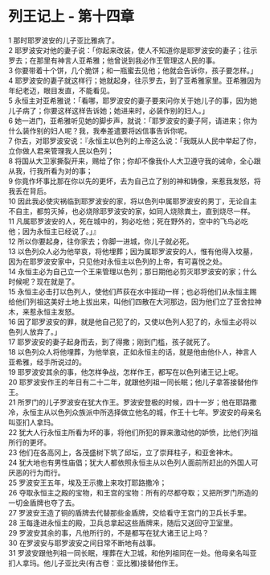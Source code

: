 # 列王记上 - 第十四章
  
 1 那时耶罗波安的儿子亚比雅病了。  
 2 耶罗波安对他的妻子说：「你起来改装，使人不知道你是耶罗波安的妻子；往示罗去；在那里有神言人亚希雅；他曾说到我必作王管理这人民的事。  
 3 你要带着十个饼，几个脆饼；和一瓶蜜去见他；他就会告诉你，孩子要怎样。」  
 4 耶罗波安的妻子就这样行；她就起身，往示罗去，到了亚希雅家里。亚希雅因为年纪老迈，眼目发直，不能看见。  
 5 永恒主对亚希雅说：「看哪，耶罗波安的妻子要来问你关于她儿子的事，因为她儿子病了；你要这样这样告诉她；她进来时，必装作别的妇人。」  
 6 她一进门，亚希雅听见她的脚步声，就说：「耶罗波安的妻子阿，请进来；你为什么装作别的妇人呢？我，我奉差遣要将凶信事告诉你呢。  
 7 你去，对耶罗波安说：『永恒主以色列的上帝这么说：「我既从人民中举起了你，立你做人君来管理我人民以色列；  
 8 将国从大卫家撕裂开来，赐给了你；你却不像我仆人大卫遵守我的诫命，全心跟从我，行我所看为对的事；  
 9 你竟作坏事比那在你以先的更坏，去为自己立了别的神和铸像，来惹我发怒，将我丢在背后。  
 10 因此我必使灾祸临到耶罗波安的家，将以色列中属耶罗波安的男丁，无论自主不自主，都剪灭掉，也必烧除耶罗波安的家，如同人烧除粪土，直到烧尽一样。  
 11 凡属耶罗波安的人，死在城中的，狗必吃他；死在野外的，空中的飞鸟必吃他；因为永恒主已经说了。」』  
 12 所以你要起身，往你家去；你脚一进城，你儿子就必死。  
 13 以色列众人必为他举哀，将他埋葬；因为属耶罗波安的人，惟有他得入坟墓，因为在耶罗波安家中，只见他对永恒主以色列的上帝，有可喜悦之处。  
 14 永恒主必为自己立一个王来管理以色列；那日期他必剪灭耶罗波安的家；什么时候呢？现在就是了。  
 15 永恒主必击打以色列人，使他们芦荻在水中摇动一样；也必将他们从永恒主赐给他们列祖这美好土地上拔出来，叫他们四散在大河那边，因为他们立了亚舍拉神木，来惹永恒主发怒。  
 16 因了耶罗波安的罪，就是他自己犯了的，又使以色列人犯了的，永恒主必将以色列人放弃了。」  
 17 耶罗波安的妻子起身而去，到了得撒；刚到门槛，孩子就死了。  
 18 以色列众人将他埋葬，为他举哀，正如永恒主的话，就是他由他仆人，神言人亚希雅，经手所说过的。  
 19 耶罗波安其余的事，他怎样争战，怎样作王，都写在以色列诸王记上呢。  
 20 耶罗波安作王的年日有二十二年，就跟他列祖一同长眠；他儿子拿答接替他作王。  
 21 所罗门的儿子罗波安在犹大作王。罗波安登极的时候，四十一岁；他在耶路撒冷，永恒主从以色列众族派中所选择做立他名的城，作王十七年。罗波安的母亲名叫亚扪人拿玛。  
 22 犹大人行永恒主所看为坏的事，将他们所犯的罪来激动他的妒愤，比他们列祖所行的更坏。  
 23 他们在各高冈上，各茂盛树下筑了邱坛，立了崇拜柱子，和亚舍神木。  
 24 犹大地也有男性庙倡；犹大人都依照永恒主从以色列人面前所赶出的外国人可厌恶的行为而行。  
 25 罗波安王五年，埃及王示撒上来攻打耶路撒冷；  
 26 夺取永恒主之殿的宝物，和王宫的宝物：所有的尽都夺取；又把所罗门所造的一切金盾牌也夺了去。  
 27 罗波安王造了铜的盾牌去代替那些金盾牌，交给看守王宫门的卫兵长手里。  
 28 王每逢进永恒主的殿，卫兵总拿起这些盾牌来，随后又送回守卫室里。  
 29 罗波安其余的事，凡他所行的，不是都写在犹大诸王记上吗？  
 30 在罗波安与耶罗波安之间日常不断地有战事。  
 31 罗波安跟他列祖一同长眠，埋葬在大卫城，和他列祖同在一处。他母亲名叫亚扪人拿玛。他儿子亚比央(有古卷：亚比雅)接替他作王。